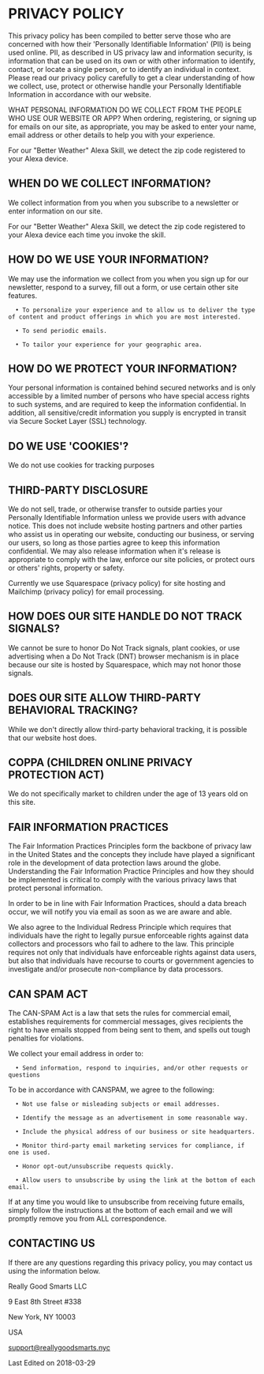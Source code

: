 # PRIVACY POLICY

This privacy policy has been compiled to better serve those who are concerned with how their 'Personally Identifiable Information' (PII) is being used online. PII, as described in US privacy law and information security, is information that can be used on its own or with other information to identify, contact, or locate a single person, or to identify an individual in context. Please read our privacy policy carefully to get a clear understanding of how we collect, use, protect or otherwise handle your Personally Identifiable Information in accordance with our website.

WHAT PERSONAL INFORMATION DO WE COLLECT FROM THE PEOPLE WHO USE OUR WEBSITE OR APP?
When ordering, registering, or signing up for emails on our site, as appropriate, you may be asked to enter your name, email address or other details to help you with your experience.

For our "Better Weather" Alexa Skill, we detect the zip code registered to your Alexa device.

## WHEN DO WE COLLECT INFORMATION?

We collect information from you when you subscribe to a newsletter or enter information on our site.

For our "Better Weather" Alexa Skill, we detect the zip code registered to your Alexa device each time you invoke the skill.

## HOW DO WE USE YOUR INFORMATION?

We may use the information we collect from you when you sign up for our newsletter, respond to a survey, fill out a form, or use certain other site features.

      • To personalize your experience and to allow us to deliver the type of content and product offerings in which you are most interested.

      • To send periodic emails.

      • To tailor your experience for your geographic area.

## HOW DO WE PROTECT YOUR INFORMATION?

Your personal information is contained behind secured networks and is only accessible by a limited number of persons who have special access rights to such systems, and are required to keep the information confidential. In addition, all sensitive/credit information you supply is encrypted in transit via Secure Socket Layer (SSL) technology.

## DO WE USE 'COOKIES'?

We do not use cookies for tracking purposes

## THIRD-PARTY DISCLOSURE

We do not sell, trade, or otherwise transfer to outside parties your Personally Identifiable Information unless we provide users with advance notice. This does not include website hosting partners and other parties who assist us in operating our website, conducting our business, or serving our users, so long as those parties agree to keep this information confidential. We may also release information when it's release is appropriate to comply with the law, enforce our site policies, or protect ours or others' rights, property or safety. 

Currently we use Squarespace (privacy policy) for site hosting and Mailchimp (privacy policy) for email processing.

## HOW DOES OUR SITE HANDLE DO NOT TRACK SIGNALS?

We cannot be sure to honor Do Not Track signals, plant cookies, or use advertising when a Do Not Track (DNT) browser mechanism is in place because our site is hosted by Squarespace, which may not honor those signals.

## DOES OUR SITE ALLOW THIRD-PARTY BEHAVIORAL TRACKING?

While we don't directly allow third-party behavioral tracking, it is possible that our website host does.

## COPPA (CHILDREN ONLINE PRIVACY PROTECTION ACT)

We do not specifically market to children under the age of 13 years old on this site.

## FAIR INFORMATION PRACTICES

The Fair Information Practices Principles form the backbone of privacy law in the United States and the concepts they include have played a significant role in the development of data protection laws around the globe. Understanding the Fair Information Practice Principles and how they should be implemented is critical to comply with the various privacy laws that protect personal information.

In order to be in line with Fair Information Practices, should a data breach occur, we will notify you via email as soon as we are aware and able.

We also agree to the Individual Redress Principle which requires that individuals have the right to legally pursue enforceable rights against data collectors and processors who fail to adhere to the law. This principle requires not only that individuals have enforceable rights against data users, but also that individuals have recourse to courts or government agencies to investigate and/or prosecute non-compliance by data processors.

## CAN SPAM ACT

The CAN-SPAM Act is a law that sets the rules for commercial email, establishes requirements for commercial messages, gives recipients the right to have emails stopped from being sent to them, and spells out tough penalties for violations.
 

We collect your email address in order to:

      • Send information, respond to inquiries, and/or other requests or questions


To be in accordance with CANSPAM, we agree to the following:

      • Not use false or misleading subjects or email addresses.

      • Identify the message as an advertisement in some reasonable way.

      • Include the physical address of our business or site headquarters.

      • Monitor third-party email marketing services for compliance, if one is used.

      • Honor opt-out/unsubscribe requests quickly.

      • Allow users to unsubscribe by using the link at the bottom of each email.


If at any time you would like to unsubscribe from receiving future emails, simply follow the instructions at the bottom of each email and we will promptly remove you from ALL correspondence.

## CONTACTING US

If there are any questions regarding this privacy policy, you may contact us using the information below.
 

Really Good Smarts LLC

9 East 8th Street #338

New York, NY 10003

USA

support@reallygoodsmarts.nyc


Last Edited on 2018-03-29